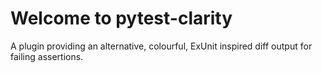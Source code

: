 # Welcome to pytest-clarity

A plugin providing an alternative, colourful, ExUnit inspired diff output for failing assertions.
